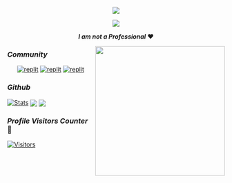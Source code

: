 <p align="center">
  <a href="https://github.com/MyselfNeon/readme-typing-svg">
    <img src="https://readme-typing-svg.demolab.com/?lines=MyselfNeon&font=Fira%20SemiBold&center=true&width=480&height=45&color=28f600&vCenter=true&pause=1000&size=40" /></a>
</p>

<p align="center">
  <a href="https://github.com/MyselfNeon/readme-typing-svg">
    <img src="https://readme-typing-svg.demolab.com/?lines=Full-stack%20web%20app%20and%20BOT%20developer;Experienced%20UI%2FUX%20Designer;3%2B%20years%20of%20coding%20experience;Always%20learning%20new%20things;A.I%20DEVELOPER%20&font=Fira%20Code&center=true&width=500&height=45&color=28f600&vCenter=true&pause=1000&size=22" /></a>
</p>

<p align="center">
 <i><b>I am not a Professional</b></i> ❤️
</p>

<img src="https://miro.medium.com/max/1360/0*7Q3yvSIv_t0ioJ-Z.gif" width="300px" align="right" alt="">

### _Community_
</p>
<p align="center">
<a href="https://instagram.com/Neon.an_?igshid=YmMyMTA2M2Y="><img alt="replit" src="https://img.shields.io/badge/-Instagram-orange?style=for-the-badge&logo=instagram&logoColor=white"/></a> <a href="https://telegram.me/MyselfNeon"><img alt="replit" src="https://img.shields.io/badge/-Telegram-blue?style=for-the-badge&logo=telegram&logoColor=white"/></a>
<a href="https://youtube.com/@MyselfNeon?igshid=YmMyMTA2M2Y="><img alt="replit" src="https://img.shields.io/badge/-youtube-red?style=for-the-badge&logo=youtube&logoColor=white"/></a>
</p>

### _Github_
[![Stats](https://github-readme-stats.vercel.app/api?username=MyselfNeon&hide=prs&count_public=true&show_icons=true&theme=algolia)](https://github.com/MyselfNeon/github-readme-stats)
<img src="https://github-readme-streak-stats.herokuapp.com?user=MyselfNeon&theme=tokyonight" align="center">
<img src="https://github-readme-stats.vercel.app/api/top-langs/?username=MyselfNeon&layout=compact&theme=tokyonight" align="center">


### _Profile Visitors Counter_ 👀
<a href="https://github.com/MyselfNeon"><img alt="Visitors" src="https://count.getloli.com/get/@MyselfNeon?theme=gelbooru" /></a>

